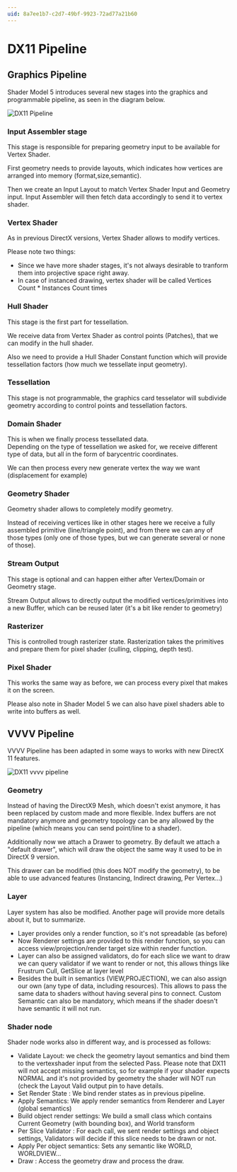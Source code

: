 ```yaml
---
uid: 8a7ee1b7-c2d7-49bf-9923-72ad77a21b60
---
```


# DX11 Pipeline

## Graphics Pipeline

Shader Model 5 introduces several new stages into the graphics and programmable pipeline, as seen in the diagram below.  

![DX11 Pipeline](~/img/http://i.msdn.microsoft.com/dynimg/IC340510.jpg "DX11 Pipeline")   

### Input Assembler stage
This stage is responsible for preparing geometry input to be available for Vertex Shader.  

First geometry needs to provide layouts, which indicates how vertices are arranged into memory (format,size,semantic).  

Then we create an Input Layout to match Vertex Shader Input and Geometry input. Input Assembler will then fetch data accordingly to send it to vertex shader.  

### Vertex Shader
As in previous DirectX versions, Vertex Shader allows to modify vertices.  

Please note two things:  
* Since we have more shader stages, it's not always desirable to tranform them into projective space right away.  
* In case of instanced drawing, vertex shader will be called Vertices Count * Instances Count times  

### Hull Shader
This stage is the first part for tessellation.   

We receive data from Vertex Shader as control points (Patches), that we can modify in the hull shader.  

Also we need to provide a Hull Shader Constant function which will provide tessellation factors (how much we tessellate input geometry).  

###  Tessellation

This stage is not programmable, the graphics card tesselator will subdivide geometry according to control points and tessellation factors.  

### Domain Shader

This is when we finally process tessellated data.  
Depending on the type of tessellation we asked for, we receive different type of data, but all in the form of barycentric coordinates.  

We can then process every new generate vertex the way we want (displacement for example)  

### Geometry Shader

Geometry shader allows to completely modify geometry.  

Instead of receiving vertices like in other stages here we receive a fully assembled primitive (line/triangle point), and from there we can any of those types (only one of those types, but we can generate several or none of those).  

### Stream Output

This stage is optional and can happen either after Vertex/Domain or Geometry stage.  

Stream Output allows to directly output the modified vertices/primitives into a new Buffer, which can be reused later (it's a bit like render to geometry)  

### Rasterizer

This is controlled trough rasterizer state. Rasterization takes the primitives and prepare them for pixel shader (culling, clipping, depth test).  

### Pixel Shader

This works the same way as before, we can process every pixel that makes it on the screen.  

Please also note in Shader Model 5 we can also have pixel shaders able to write into buffers as well.  


## VVVV Pipeline

VVVV Pipeline has been adapted in some ways to works with new DirectX 11 features.  

![DX11 vvvv pipeline](~/img/DX11_vvvv_pipeline.png "DX11 vvvv pipeline")   


### Geometry

Instead of having the DirectX9 Mesh, which doesn't exist anymore, it has been replaced by custom made and more flexible. Index buffers are not mandatory anymore and geometry topology can be any allowed by the pipeline (which means you can send point/line to a shader).  

Additionally now we attach a Drawer to geometry. By default we attach a "default drawer", which will draw the object the same way it used to be in DirectX 9 version.  

This drawer can be modified (this does NOT modify the geometry), to be able to use advanced features (Instancing, Indirect drawing, Per Vertex...)  

### Layer

Layer system has also be modified. Another page will provide more details about it, but to summarize.  

* Layer provides only a render function, so it's not spreadable (as before)  
* Now Renderer settings are provided to this render function, so you can access view/projection/render target size within render function.  
* Layer can also be assigned validators, do for each slice we want to draw we can query validator if we want to render or not, this allows things like Frustrum Cull, GetSlice at layer level  
* Besides the built in semantics (VIEW,PROJECTION), we can also assign our own (any type of data, including resources). This allows to pass the same data to shaders without having several pins to connect. Custom Semantic can also be mandatory, which means if the shader doesn't have semantic it will not run.  

### Shader node

Shader node works also in different way, and is processed as follows:  
* Validate Layout: we check the geometry layout semantics and bind them to the vertexshader input from the selected Pass. Please note that DX11 will not accept missing semantics, so for example if your shader expects NORMAL and it's not provided by geometry the shader will NOT run (check the Layout Valid output pin to have details.  
* Set Render State : We bind render states as in previous pipeline.  
* Apply Semantics: We apply render semantics from Renderer and Layer (global semantics)  
* Build object render settings: We build a small class which contains Current Geometry (with bounding box), and World transform  
* Per Slice Validator : For each call, we sent render settings and object settings, Validators will decide if this slice needs to be drawn or not.  
* Apply Per object semantics: Sets any semantic like WORLD, WORLDVIEW...  
* Draw : Access the geometry draw and process the draw.